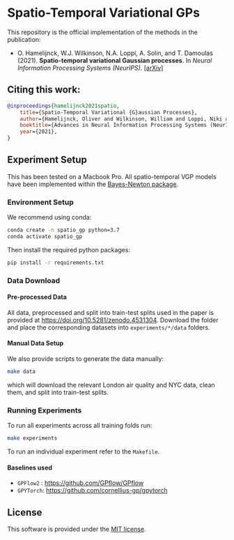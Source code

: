 # Spatio-Temporal Variational GPs

This repository is the official implementation of the methods in the publication:

* O. Hamelijnck, W.J. Wilkinson, N.A. Loppi, A. Solin, and T. Damoulas (2021). **Spatio-temporal variational Gaussian processes**. In *Neural Information Processing Systems (NeurIPS)*. [[arXiv]](https://arxiv.org/abs/2110.13572)

## Citing this work:
```bibtex
@inproceedings{hamelijnck2021spatio,
	title={Spatio-Temporal Variational {G}aussian Processes},
	author={Hamelijnck, Oliver and Wilkinson, William and Loppi, Niki and Solin, Arno and Damoulas, Theodoros},
	booktitle={Advances in Neural Information Processing Systems (NeurIPS)},
	year={2021},
}
```

## Experiment Setup

This has been tested on a Macbook Pro. All spatio-temporal VGP models have been implemented within the [Bayes-Newton package](https://github.com/AaltoML/BayesNewton). 

### Environment Setup

We recommend using conda:

```bash
conda create -n spatio_gp python=3.7
conda activate spatio_gp
```

Then install the required python packages:

```bash
pip install -r requirements.txt
```

### Data Download

#### Pre-processed Data

All data, preprocessed and split into train-test splits used in the paper is provided at https://doi.org/10.5281/zenodo.4531304. Download the folder and place the corresponding datasets into `experiments/*/data` folders.

#### Manual Data Setup

We also provide scripts to generate the data manually:

```bash
make data
```

which will download the relevant London air quality and NYC data, clean them, and split into train-test splits.

### Running Experiments

To run all experiments across all training folds run:

```bash
make experiments
```

To run an individual experiment refer to the `Makefile`.

#### Baselines used

- `GPFlow2` : https://github.com/GPflow/GPflow
- `GPYTorch`: https://github.com/cornellius-gp/gpytorch

## License

This software is provided under the [MIT license](LICENSE).
